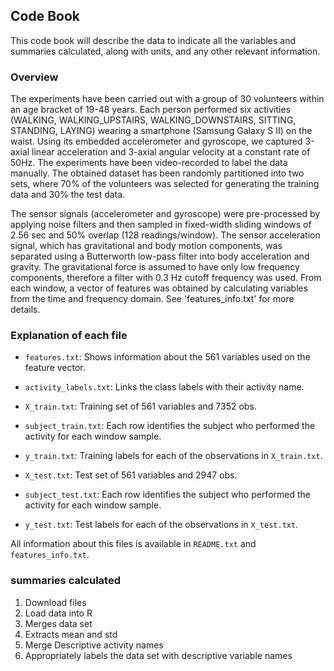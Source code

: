 ## Code Book

This code book will describe the data to indicate all the variables and summaries calculated, along with units, and any other relevant information.

### Overview

The experiments have been carried out with a group of 30 volunteers within an age bracket of 19-48 years. Each person performed six activities (WALKING, WALKING_UPSTAIRS, WALKING_DOWNSTAIRS, SITTING, STANDING, LAYING) wearing a smartphone (Samsung Galaxy S II) on the waist. Using its embedded accelerometer and gyroscope, we captured 3-axial linear acceleration and 3-axial angular velocity at a constant rate of 50Hz. The experiments have been video-recorded to label the data manually. The obtained dataset has been randomly partitioned into two sets, where 70% of the volunteers was selected for generating the training data and 30% the test data. 

The sensor signals (accelerometer and gyroscope) were pre-processed by applying noise filters and then sampled in fixed-width sliding windows of 2.56 sec and 50% overlap (128 readings/window). The sensor acceleration signal, which has gravitational and body motion components, was separated using a Butterworth low-pass filter into body acceleration and gravity. The gravitational force is assumed to have only low frequency components, therefore a filter with 0.3 Hz cutoff frequency was used. From each window, a vector of features was obtained by calculating variables from the time and frequency domain. See 'features_info.txt' for more details. 

### Explanation of each file

* `features.txt`: Shows information about the 561 variables used on the feature vector.
* `activity_labels.txt`: Links the class labels with their activity name.

* `X_train.txt`: Training set of 561 variables and 7352 obs.
* `subject_train.txt`: Each row identifies the subject who performed the activity for each window sample.
* `y_train.txt`: Training labels for each of the observations in `X_train.txt`.

* `X_test.txt`: Test set of 561 variables and 2947 obs.
* `subject_test.txt`: Each row identifies the subject who performed the activity for each window sample.
* `y_test.txt`: Test labels for each of the observations in `X_test.txt`.

All information about this files is available in `README.txt` and `features_info.txt`.

### summaries calculated

1. Download files
2. Load data into R
3. Merges data set
4. Extracts mean and std
5. Merge Descriptive activity names
6. Appropriately labels the data set with descriptive variable names